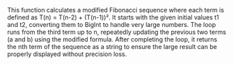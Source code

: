 This function calculates a modified Fibonacci sequence where each term is defined as T(n) = T(n-2) + (T(n-1))². It starts with the given initial values t1 and t2, converting them to BigInt to handle very large numbers. The loop runs from the third term up to n, repeatedly updating the previous two terms (a and b) using the modified formula. After completing the loop, it returns the nth term of the sequence as a string to ensure the large result can be properly displayed without precision loss.